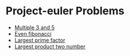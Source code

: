 # Project-euler Problems

  - [Multiple 3 and 5](https://github.com/ashishdotme/code.ashish.me/blob/master/project-euler/01-multiple-3-and-5.js)
- [Even fibonacci](https://github.com/ashishdotme/code.ashish.me/blob/master/project-euler/02-even-fibonacci.js)
- [Largest prime factor](https://github.com/ashishdotme/code.ashish.me/blob/master/project-euler/03-largest-prime-factor.js)
- [Largest product two number](https://github.com/ashishdotme/code.ashish.me/blob/master/project-euler/04-largest-product-two-number.js)

